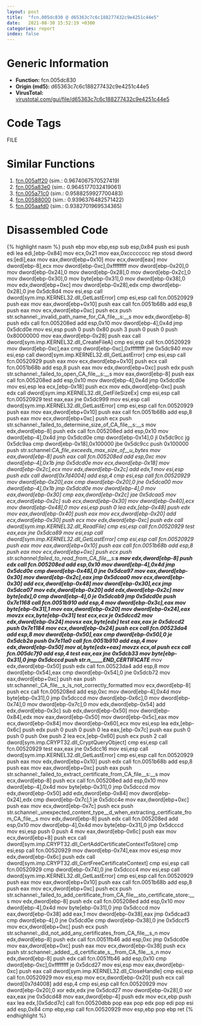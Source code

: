 ```yaml
---
layout: post
title:  "fcn.005dc830 @ d65363c7c6c188277432c9e4251c44e5"
date:   2021-08-30 15:52:19 +0300
categories: report
index: false
---
```


# Generic Information
- **Function:** fcn.005dc830
- **Origin (md5):** d65363c7c6c188277432c9e4251c44e5
- **VirusTotal:** [virustotal.com/gui/file/d65363c7c6c188277432c9e4251c44e5][virustotal_ref]

# Code Tags
<span class="tag" id="FILE">FILE</span>


# Similar Functions

1. [fcn.005aff20][similar_1_ref] (sim.: 0.9674067570527419)
2. [fcn.005a83e0][similar_2_ref] (sim.: 0.9645177032419061)
3. [fcn.005a71c0][similar_3_ref] (sim.: 0.9588259927700483)
4. [fcn.00588000][similar_4_ref] (sim.: 0.9396376482571422)
5. [fcn.005aafd0][similar_5_ref] (sim.: 0.9382701969534365)


# Disassembled Code

{% highlight nasm %}
push ebp
mov ebp,esp
sub esp,0x84
push esi
push edi
lea edi,[ebp-0x84]
mov ecx,0x21
mov eax,0xcccccccc
rep stosd dword es:[edi],eax
mov eax,dword[ebp+0x10]
mov ecx,dword[eax]
mov dword[ebp-8],ecx
mov dword[ebp-0xc],0xffffffff
mov dword[ebp-0x20],0
mov dword[ebp-0x24],0
mov dword[ebp-0x28],0
mov dword[ebp-0x2c],0
mov dword[ebp-0x30],0
mov byte[ebp-0x31],0
mov dword[ebp-0x38],0
mov edx,dword[ebp+0xc]
mov dword[ebp-0x28],edx
cmp dword[ebp-0x28],0
jne 0x5dc8d4
mov esi,esp
call dword[sym.imp.KERNEL32.dll_GetLastError]
cmp esi,esp
call fcn.00520929
push eax
mov eax,dword[ebp+0x10]
push eax
call fcn.0051b68b
add esp,8
push eax
mov ecx,dword[ebp+0xc]
push ecx
push str.schannel:_invalid_path_name_for_CA_file__s:__s
mov edx,dword[ebp-8]
push edx
call fcn.005208ed
add esp,0x10
mov dword[ebp-4],0x4d
jmp 0x5dcd0e
mov esi,esp
push 0
push 0x80
push 3
push 0
push 0
push 0x80000000
mov eax,dword[ebp-0x28]
push eax
call dword[sym.imp.KERNEL32.dll_CreateFileA]
cmp esi,esp
call fcn.00520929
mov dword[ebp-0xc],eax
cmp dword[ebp-0xc],0xffffffff
jne 0x5dc940
mov esi,esp
call dword[sym.imp.KERNEL32.dll_GetLastError]
cmp esi,esp
call fcn.00520929
push eax
mov ecx,dword[ebp+0x10]
push ecx
call fcn.0051b68b
add esp,8
push eax
mov edx,dword[ebp+0xc]
push edx
push str.schannel:_failed_to_open_CA_file__s:__s
mov eax,dword[ebp-8]
push eax
call fcn.005208ed
add esp,0x10
mov dword[ebp-4],0x4d
jmp 0x5dcd0e
mov esi,esp
lea ecx,[ebp-0x18]
push ecx
mov edx,dword[ebp-0xc]
push edx
call dword[sym.imp.KERNEL32.dll_GetFileSizeEx]
cmp esi,esp
call fcn.00520929
test eax,eax
jne 0x5dc999
mov esi,esp
call dword[sym.imp.KERNEL32.dll_GetLastError]
cmp esi,esp
call fcn.00520929
push eax
mov eax,dword[ebp+0x10]
push eax
call fcn.0051b68b
add esp,8
push eax
mov ecx,dword[ebp+0xc]
push ecx
push str.schannel:_failed_to_determine_size_of_CA_file__s:__s
mov edx,dword[ebp-8]
push edx
call fcn.005208ed
add esp,0x10
mov dword[ebp-4],0x4d
jmp 0x5dcd0e
cmp dword[ebp-0x14],0
jl 0x5dc9cc
jg 0x5dc9aa
cmp dword[ebp-0x18],0x100000
jbe 0x5dc9cc
push 0x100000
push str.schannel:_CA_file_exceeds_max_size_of__u_bytes
mov eax,dword[ebp-8]
push eax
call fcn.005208ed
add esp,0xc
mov dword[ebp-4],0x1b
jmp 0x5dcd0e
mov ecx,dword[ebp-0x18]
mov dword[ebp-0x2c],ecx
mov edx,dword[ebp-0x2c]
add edx,1
mov esi,esp
push edx
call dword[0x7d4004]
add esp,4
cmp esi,esp
call fcn.00520929
mov dword[ebp-0x20],eax
cmp dword[ebp-0x20],0
jne 0x5dca00
mov dword[ebp-4],0x1b
jmp 0x5dcd0e
mov dword[ebp-4],0
mov eax,dword[ebp-0x30]
cmp eax,dword[ebp-0x2c]
jae 0x5dcaa5
mov ecx,dword[ebp-0x2c]
sub ecx,dword[ebp-0x30]
mov dword[ebp-0x40],ecx
mov dword[ebp-0x48],0
mov esi,esp
push 0
lea edx,[ebp-0x48]
push edx
mov eax,dword[ebp-0x40]
push eax
mov ecx,dword[ebp-0x20]
add ecx,dword[ebp-0x30]
push ecx
mov edx,dword[ebp-0xc]
push edx
call dword[sym.imp.KERNEL32.dll_ReadFile]
cmp esi,esp
call fcn.00520929
test eax,eax
jne 0x5dca89
mov esi,esp
call dword[sym.imp.KERNEL32.dll_GetLastError]
cmp esi,esp
call fcn.00520929
push eax
mov eax,dword[ebp+0x10]
push eax
call fcn.0051b68b
add esp,8
push eax
mov ecx,dword[ebp+0xc]
push ecx
push str.schannel:_failed_to_read_from_CA_file__s:__s
mov edx,dword[ebp-8]
push edx
call fcn.005208ed
add esp,0x10
mov dword[ebp-4],0x4d
jmp 0x5dcd0e
cmp dword[ebp-0x48],0
jne 0x5dca97
mov eax,dword[ebp-0x30]
mov dword[ebp-0x2c],eax
jmp 0x5dcaa0
mov ecx,dword[ebp-0x30]
add ecx,dword[ebp-0x48]
mov dword[ebp-0x30],ecx
jmp 0x5dca07
mov edx,dword[ebp-0x20]
add edx,dword[ebp-0x2c]
mov byte[edx],0
cmp dword[ebp-4],0
je 0x5dcab9
jmp 0x5dcd0e
push 0x7e1168
call fcn.0051b910
add esp,4
mov dword[ebp-0x3c],eax
mov byte[ebp-0x31],1
mov eax,dword[ebp-0x20]
mov dword[ebp-0x24],eax
movzx ecx,byte[ebp-0x31]
test ecx,ecx
je 0x5dccd2
mov edx,dword[ebp-0x24]
movsx eax,byte[edx]
test eax,eax
je 0x5dccd2
push 0x7e1184
mov ecx,dword[ebp-0x24]
push ecx
call fcn.00523da4
add esp,8
mov dword[ebp-0x50],eax
cmp dword[ebp-0x50],0
je 0x5dcb2a
push 0x7e11a0
call fcn.0051b910
add esp,4
mov edx,dword[ebp-0x50]
mov al,byte[edx+eax]
movzx ecx,al
push ecx
call fcn.005dc7f0
add esp,4
test eax,eax
jne 0x5dcb33
mov byte[ebp-0x31],0
jmp 0x5dcccd
push str._n_____END_CERTIFICATE_____
mov edx,dword[ebp-0x50]
push edx
call fcn.00523da4
add esp,8
mov dword[ebp-0x54],eax
cmp dword[ebp-0x54],0
jne 0x5dcb72
mov eax,dword[ebp+0xc]
push eax
push str.schannel:_CA_file__s_is_not_correctly_formatted
mov ecx,dword[ebp-8]
push ecx
call fcn.005208ed
add esp,0xc
mov dword[ebp-4],0x4d
mov byte[ebp-0x31],0
jmp 0x5dcccd
mov dword[ebp-0x6c],0
mov dword[ebp-0x74],0
mov dword[ebp-0x7c],0
mov edx,dword[ebp-0x54]
add edx,dword[ebp-0x3c]
sub edx,dword[ebp-0x50]
mov dword[ebp-0x84],edx
mov eax,dword[ebp-0x50]
mov dword[ebp-0x5c],eax
mov ecx,dword[ebp-0x84]
mov dword[ebp-0x60],ecx
mov esi,esp
lea edx,[ebp-0x6c]
push edx
push 0
push 0
push 0
lea eax,[ebp-0x7c]
push eax
push 0
push 0
push 0xe
push 2
lea ecx,[ebp-0x60]
push ecx
push 2
call dword[sym.imp.CRYPT32.dll_CryptQueryObject]
cmp esi,esp
call fcn.00520929
test eax,eax
jne 0x5dcc16
mov esi,esp
call dword[sym.imp.KERNEL32.dll_GetLastError]
cmp esi,esp
call fcn.00520929
push eax
mov edx,dword[ebp+0x10]
push edx
call fcn.0051b68b
add esp,8
push eax
mov eax,dword[ebp+0xc]
push eax
push str.schannel:_failed_to_extract_certificate_from_CA_file__s:__s
mov ecx,dword[ebp-8]
push ecx
call fcn.005208ed
add esp,0x10
mov dword[ebp-4],0x4d
mov byte[ebp-0x31],0
jmp 0x5dcccd
mov edx,dword[ebp-0x50]
add edx,dword[ebp-0x84]
mov dword[ebp-0x24],edx
cmp dword[ebp-0x7c],1
je 0x5dcc4e
mov eax,dword[ebp+0xc]
push eax
mov ecx,dword[ebp-0x7c]
push ecx
push str.schannel:_unexpected_content_type__d_when_extracting_certificate_from_CA_file__s
mov edx,dword[ebp-8]
push edx
call fcn.005208ed
add esp,0x10
mov dword[ebp-4],0x4d
mov byte[ebp-0x31],0
jmp 0x5dcccd
mov esi,esp
push 0
push 4
mov eax,dword[ebp-0x6c]
push eax
mov ecx,dword[ebp+8]
push ecx
call dword[sym.imp.CRYPT32.dll_CertAddCertificateContextToStore]
cmp esi,esp
call fcn.00520929
mov dword[ebp-0x74],eax
mov esi,esp
mov edx,dword[ebp-0x6c]
push edx
call dword[sym.imp.CRYPT32.dll_CertFreeCertificateContext]
cmp esi,esp
call fcn.00520929
cmp dword[ebp-0x74],0
jne 0x5dccc4
mov esi,esp
call dword[sym.imp.KERNEL32.dll_GetLastError]
cmp esi,esp
call fcn.00520929
push eax
mov eax,dword[ebp+0x10]
push eax
call fcn.0051b68b
add esp,8
push eax
mov ecx,dword[ebp+0xc]
push ecx
push str.schannel:_failed_to_add_certificate_from_CA_file__sto_certificate_store:__s
mov edx,dword[ebp-8]
push edx
call fcn.005208ed
add esp,0x10
mov dword[ebp-4],0x4d
mov byte[ebp-0x31],0
jmp 0x5dcccd
mov eax,dword[ebp-0x38]
add eax,1
mov dword[ebp-0x38],eax
jmp 0x5dcad3
cmp dword[ebp-4],0
jne 0x5dcd0e
cmp dword[ebp-0x38],0
jne 0x5dccf5
mov ecx,dword[ebp+0xc]
push ecx
push str.schannel:_did_not_add_any_certificates_from_CA_file__s_n
mov edx,dword[ebp-8]
push edx
call fcn.0051fb46
add esp,0xc
jmp 0x5dcd0e
mov eax,dword[ebp+0xc]
push eax
mov ecx,dword[ebp-0x38]
push ecx
push str.schannel:_added__d_certificate_s__from_CA_file__s_n
mov edx,dword[ebp-8]
push edx
call fcn.0051fb46
add esp,0x10
cmp dword[ebp-0xc],0xffffffff
je 0x5dcd27
mov esi,esp
mov eax,dword[ebp-0xc]
push eax
call dword[sym.imp.KERNEL32.dll_CloseHandle]
cmp esi,esp
call fcn.00520929
mov esi,esp
mov ecx,dword[ebp-0x20]
push ecx
call dword[0x7d4008]
add esp,4
cmp esi,esp
call fcn.00520929
mov dword[ebp-0x20],0
xor edx,edx
jne 0x5dcd27
mov dword[ebp-0x28],0
xor eax,eax
jne 0x5dcd48
mov eax,dword[ebp-4]
push edx
mov ecx,ebp
push eax
lea edx,[0x5dcd7c]
call fcn.00520dbb
pop eax
pop edx
pop edi
pop esi
add esp,0x84
cmp ebp,esp
call fcn.00520929
mov esp,ebp
pop ebp
ret
{% endhighlight %}


[similar_1_ref]: /report/fcn.005aff20@d65363c7c6c188277432c9e4251c44e5
[similar_2_ref]: /report/fcn.005a83e0@d65363c7c6c188277432c9e4251c44e5
[similar_3_ref]: /report/fcn.005a71c0@d65363c7c6c188277432c9e4251c44e5
[similar_4_ref]: /report/fcn.00588000@d65363c7c6c188277432c9e4251c44e5
[similar_5_ref]: /report/fcn.005aafd0@d65363c7c6c188277432c9e4251c44e5
[virustotal_ref]: https://www.virustotal.com/gui/file/d65363c7c6c188277432c9e4251c44e5